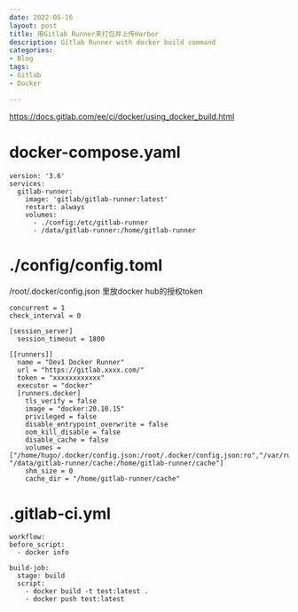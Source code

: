 ```yaml
---
date: 2022-05-16
layout: post
title: 用Gitlab Runner来打包并上传Harbor
description: Gitlab Runner with docker build command
categories:
- Blog
tags:
- Gitlab
- Docker

---
```


https://docs.gitlab.com/ee/ci/docker/using_docker_build.html

<!--more-->

# docker-compose.yaml

```
version: '3.6'
services:
  gitlab-runner:
    image: 'gitlab/gitlab-runner:latest'
    restart: always
    volumes:
      - ./config:/etc/gitlab-runner
      - /data/gitlab-runner:/home/gitlab-runner
```

# ./config/config.toml

/root/.docker/config.json 里放docker hub的授权token

```
concurrent = 1
check_interval = 0

[session_server]
  session_timeout = 1800

[[runners]]
  name = "Dev1 Docker Runner"
  url = "https://gitlab.xxxx.com/"
  token = "xxxxxxxxxxxx"
  executor = "docker"
  [runners.docker]
    tls_verify = false
    image = "docker:20.10.15"
    privileged = false
    disable_entrypoint_overwrite = false
    oom_kill_disable = false
    disable_cache = false
    volumes = ["/home/hugo/.docker/config.json:/root/.docker/config.json:ro","/var/run/docker.sock:/var/run/docker.sock", "/data/gitlab-runner/cache:/home/gitlab-runner/cache"]
    shm_size = 0
    cache_dir = "/home/gitlab-runner/cache"
```

# .gitlab-ci.yml  
```
workflow:
before_script:
  - docker info

build-job:
  stage: build
  script:
    - docker build -t test:latest .
    - docker push test:latest
```